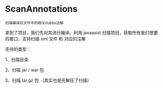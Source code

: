 # ScanAnnotations
    扫描编译后文件中的相关dubbo注解
    
拿到了项目，我们先对其进行编译。利用 javaasist 扫描项目，获取所有我们想要的接口，支持扫描 xml 文件 和 对应的注解

支持的类型：

1、扫描目录

2、扫描 jar / war 包

3、扫描 tar.gz 包 （其实也是先解压了扫描）
